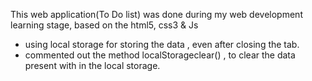 This web application(To Do list) was done during my web development learning stage, based on the html5, css3 & Js
- using local storage for storing the data , even after closing the tab.
- commented out the method localStorageclear() , to clear the data present with in the local storage.